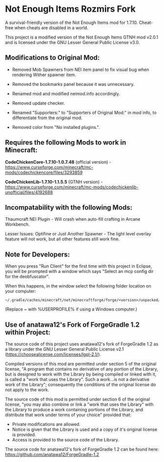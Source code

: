 # Not Enough Items Rozmirs Fork

A survival-friendly version of the Not Enough Items mod for 1.7.10. Cheat-free when cheats are disabled in a world.

This project is a modified version of the Not Enough Items GTNH mod v2.0.1 and is licensed under the GNU Lesser General Public License v3.0.

 

## Modifications to Original Mod:
* Removed Mob Spawners from NEI item panel to fix visual bug when rendering Wither spawner item.

* Removed the bookmarks panel because it was unnecessary.


* Renamed mod and modified neimod.info accordingly.

* Removed update checker.

* Renamed "Supporters:" to "Supporters of Original Mod:" in mod info, to differentiate from the original mod.


* Removed color from "No installed plugins.".


## Requires the following Mods to work in Minecraft:
**CodeChickenCore-1.7.10-1.0.7.48** (official version) - https://www.curseforge.com/minecraft/mc-mods/codechickencore/files/3293859

**CodeChickenLib-1.7.10-1.1.5.5** (GTNH version) - https://www.curseforge.com/minecraft/mc-mods/codechickenlib-unofficial/files/4192688

 
## Incompatability with the following Mods:
Thaumcraft NEI Plugin - Will crash when auto-fill crafting in Arcane Workbench.

Lesser Issues: Optifine    or    Just Another Spawner  -  The light level overlay feature will not work, but all other features still work fine.



## Note for Developers:
When you press "Run Client" for the first time with this project in Eclipse, you will be prompted with a window which says "Select an mcp config dir for the deobfuscator".


When this happens, in the window select the following folder location on your computer:

	~/.gradle/caches/minecraft/net/minecraftforge/forge/<version>/unpacked/conf

(Replace ~ with %USERPROFILE% if using a Windows computer.)


## Use of anatawa12's Fork of ForgeGradle 1.2 within Project:
The source code of this project uses anatawa12's fork of ForgeGradle 1.2 as a library under the GNU Lesser General Public License v2.1 (https://choosealicense.com/licenses/lgpl-2.1/).
 

Compiled versions of this mod are permitted under section 5 of the original license, "A program that contains no derivative of any portion of the Library, but is designed to work with the Library by being compiled or linked with it, is called a "work that uses the Library". Such a work...is not a derivative work of the Library"; consequently the conditions of the original license do not apply to the work.


The source code of this mod is permitted under section 6 of the original license, "you may also combine or link a "work that uses the Library" with the Library to produce a work containing portions of the Library, and distribute that work under terms of your choice" provided that:
* Private modifications are allowed.
* Notice is given that the Library is used and a copy of it's original license is provided.
* Access is provided to the source code of the Library.


The source code for anatawa12's fork of ForgeGradle 1.2 can be found here: https://github.com/anatawa12/ForgeGradle-1.2
